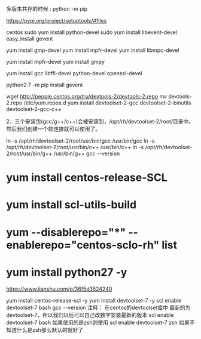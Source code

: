  多版本共存的时候 : python -m pip 
 
 
 
 https://pypi.org/project/setuptools/#files
 
 
 
 centos
 sudo yum install python-devel
sudo yum install libevent-devel
easy_install gevent

yum install gmp-devel
yum install mpfr-devel
yum install libmpc-devel

yum install mpfr-devel
yum install gmpy

yum install gcc libffi-devel python-devel openssl-devel


 python2.7 -m pip  install  gevent


wget http://people.centos.org/tru/devtools-2/devtools-2.repo
mv devtools-2.repo /etc/yum.repos.d
yum install devtoolset-2-gcc devtoolset-2-binutils devtoolset-2-gcc-c++


2、三个安装包(gcc/g++/c++)会被安装到，/opt/rh/devtoolset-2/root/目录中。然后我们创建一个软连接就可以使用了。


ln -s /opt/rh/devtoolset-2/root/usr/bin/gcc /usr/bin/gcc
ln -s /opt/rh/devtoolset-2/root/usr/bin/c++ /usr/bin/c++
ln -s /opt/rh/devtoolset-2/root/usr/bin/g++ /usr/bin/g++
gcc --version






# yum install centos-release-SCL
# yum install scl-utils-build
# yum --disablerepo="*" --enablerepo="centos-sclo-rh" list
# yum install python27 -y

https://www.jianshu.com/p/36f5d3524240

 yum install centos-release-scl -y
yum install devtoolset-7 -y
scl enable devtoolset-7 bash
gcc --version
注释：
在centos的devtoolset库中 最新的为 devtoolset-7，所以我们以后可以自己改数字安装最新的版本
scl enable devtoolset-7 bash 如果使用的是zsh则使用
scl enable devtoolset-7 zsh
如果不知道什么是zsh那么默认的就好了


